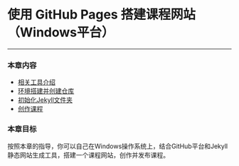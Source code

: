 使用 GitHub Pages 搭建课程网站（Windows平台）
===
---

### 本章内容

* [相关工具介绍](introduce.md)
* [环境搭建并创建仓库](environment.md)
* [初始化Jekyll文件夹](init.md)
* [创作课程](course.md)

### 本章目标
按照本章的指导，你可以自己在Windows操作系统上，结合GitHub平台和Jekyll静态网站生成工具，搭建一个课程网站，创作并发布课程。